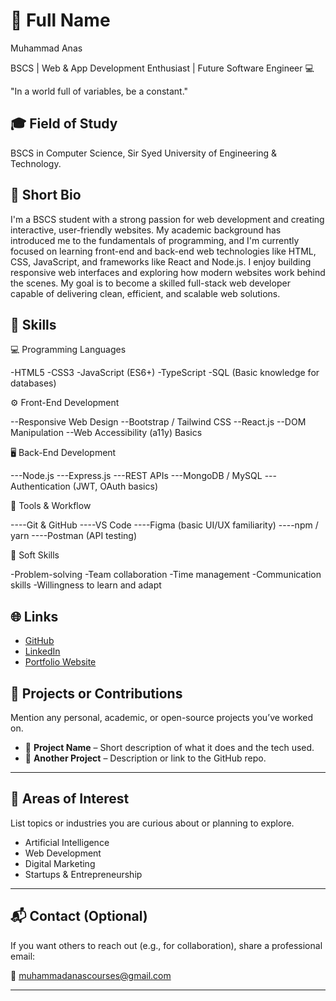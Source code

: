 # 👤 Full Name
Muhammad Anas

BSCS | Web & App Development Enthusiast | Future Software Engineer 💻

"In a world full of variables, be a constant."

## 🎓 Field of Study

BSCS in Computer Science, Sir Syed University of Engineering & Technology.

## 🧾 Short Bio

I'm a BSCS student with a strong passion for web development and creating interactive, user-friendly websites. My academic background has introduced me to the fundamentals of programming, and I'm currently focused on learning front-end and back-end web technologies like HTML, CSS, JavaScript, and frameworks like React and Node.js. I enjoy building responsive web interfaces and exploring how modern websites work behind the scenes. My goal is to become a skilled full-stack web developer capable of delivering clean, efficient, and scalable web solutions.

## 💼 Skills

💻 Programming Languages

-HTML5
-CSS3
-JavaScript (ES6+)
-TypeScript
-SQL (Basic knowledge for databases)

⚙️ Front-End Development

--Responsive Web Design
--Bootstrap / Tailwind CSS
--React.js 
--DOM Manipulation
--Web Accessibility (a11y) Basics

🖥️ Back-End Development

---Node.js
---Express.js
---REST APIs
---MongoDB / MySQL
---Authentication (JWT, OAuth basics)

🔧 Tools & Workflow

----Git & GitHub
----VS Code
----Figma (basic UI/UX familiarity)
----npm / yarn
----Postman (API testing)

🚀 Soft Skills

-Problem-solving
-Team collaboration
-Time management
-Communication skills
-Willingness to learn and adapt


## 🌐 Links

- [GitHub](https://github.com/yourusername)
- [LinkedIn](https://linkedin.com/in/yourusername)
- [Portfolio Website](https://yourwebsite.com)


## 🚀 Projects or Contributions

Mention any personal, academic, or open-source projects you’ve worked on.

- 📂 **Project Name** – Short description of what it does and the tech used.
- 📂 **Another Project** – Description or link to the GitHub repo.

---

## 🎯 Areas of Interest

List topics or industries you are curious about or planning to explore.

- Artificial Intelligence
- Web Development
- Digital Marketing
- Startups & Entrepreneurship

---

## 📬 Contact (Optional)

If you want others to reach out (e.g., for collaboration), share a professional email:

📧 muhammadanascourses@gmail.com

---

